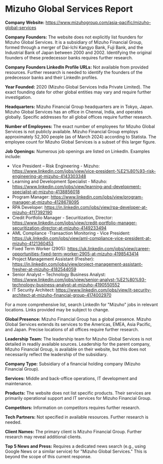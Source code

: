 # Mizuho Global Services Report

**Company Website:** https://www.mizuhogroup.com/asia-pacific/mizuho-global-services

**Company Founders:**  The website does not explicitly list founders for Mizuho Global Services. It is a subsidiary of Mizuho Financial Group, formed through a merger of Dai-Ichi Kangyo Bank, Fuji Bank, and the Industrial Bank of Japan between 2000 and 2002. Identifying the original founders of these predecessor banks requires further research.

**Company Founders LinkedIn Profile URLs:** Not available from provided resources.  Further research is needed to identify the founders of the predecessor banks and their LinkedIn profiles.

**Year Founded:** 2020 (Mizuho Global Services India Private Limited).  The exact founding date for other global entities may vary and require further investigation.

**Headquarters:** Mizuho Financial Group headquarters are in Tokyo, Japan. Mizuho Global Services has an office in Chennai, India, and operates globally.  Specific addresses for all global offices require further research.

**Number of Employees:** The exact number of employees for Mizuho Global Services is not publicly available. Mizuho Financial Group employs approximately 52,300 people (as of March 2024) according to Statista.  The employee count for Mizuho Global Services is a subset of this larger figure.

**Job Openings:**  Numerous job openings are listed on LinkedIn.  Examples include:

* Vice President – Risk Engineering - Mizuho: https://www.linkedin.com/jobs/view/vice-president-%E2%80%93-risk-engineering-at-mizuho-4143303348
* Learning and Development Specialist - Mizuho: https://www.linkedin.com/jobs/view/learning-and-development-specialist-at-mizuho-4138856018
* Program Manager: https://www.linkedin.com/jobs/view/program-manager-at-mizuho-4128678095
* RPA Developer: https://in.linkedin.com/jobs/view/rpa-developer-at-mizuho-4117392190
* Credit Portfolio Manager - Securitization, Director: https://www.linkedin.com/jobs/view/credit-portfolio-manager-securitization-director-at-mizuho-4149233494
* AML Compliance -Transaction Monitoring - Vice President: https://uk.linkedin.com/jobs/view/aml-compliance-vice-president-at-mizuho-4121360453
* Fixed Term Worker (2905): https://uk.linkedin.com/jobs/view/career-opportunities-fixed-term-worker-2905-at-mizuho-4198543414
* Project Management Assistant (Fresher): https://in.linkedin.com/jobs/view/project-management-assistant-fresher-at-mizuho-4182544059
* Senior Analyst – Technology Business Analyst: https://www.linkedin.com/jobs/view/senior-analyst-%E2%80%93-technology-business-analyst-at-mizuho-4190550552
* IT Security Architect: https://www.linkedin.com/jobs/view/it-security-architect-at-mizuho-financial-group-4174002970

For a more comprehensive list, search LinkedIn for "Mizuho" jobs in relevant locations.  Links provided may be subject to change.


**Global Presence:** Mizuho Financial Group has a global presence. Mizuho Global Services extends its services to the Americas, EMEA, Asia Pacific, and Japan.  Precise locations of all offices require further research.

**Leadership Team:**  The leadership team for Mizuho Global Services is not detailed in readily available sources. Leadership for the parent company, Mizuho Financial Group, is available on their website, but this does not necessarily reflect the leadership of the subsidiary.


**Company Type:** Subsidiary of a financial holding company (Mizuho Financial Group).

**Services:** Middle and back-office operations, IT development and maintenance.

**Products:** The website does not list specific products. Their services are primarily operational support and IT services for Mizuho Financial Group.

**Competitors:**  Information on competitors requires further research.

**Tech Partners:**  Not specified in available resources. Further research is needed.

**Client Names:** The primary client is Mizuho Financial Group.  Further research may reveal additional clients.

**Top 5 News and Press:**  Requires a dedicated news search (e.g., using Google News or a similar service) for "Mizuho Global Services."  This is beyond the scope of this current response.